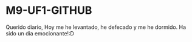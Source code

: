 # M9-UF1-GITHUB
Querido diario,
Hoy me he levantado, he defecado y me he dormido.
Ha sido un dia emocionante!:D
